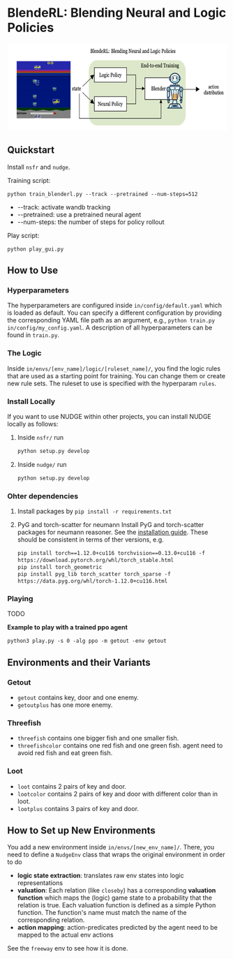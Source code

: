 # BlendeRL: Blending Neural and Logic Policies
<!-- This is the implementation of **Neurally gUided Differentiable loGic policiEs (NUDGE)**, a framework for logic RL agents based on differentiable forward reasoning with first-order logic (FOL).
![](docs/LogicRL.png) -->

<img src="assets/blenderl.png" alt="drawing" height="200"/>

## Quickstart
Install `nsfr` and `nudge`.

Training script:
```
python train_blenderl.py --track --pretrained --num-steps=512 
```
- --track: activate wandb tracking
- --pretrained: use a pretrained neural agent
- --num-steps: the number of steps for policy rollout
<!--
1. Install all requirements via
    ```bash
    pip install -r requirements.txt
    ```
2. On project level, simply run `python train.py` to start a new training run.
-->
Play script:
```
python play_gui.py
```
## How to Use
### Hyperparameters
The hyperparameters are configured inside `in/config/default.yaml` which is loaded as default. You can specify a different configuration by providing the corresponding YAML file path as an argument, e.g., `python train.py in/config/my_config.yaml`. A description of all hyperparameters can be found in `train.py`.

### The Logic
Inside `in/envs/[env_name]/logic/[ruleset_name]/`, you find the logic rules that are used as a starting point for training. You can change them or create new rule sets. The ruleset to use is specified with the hyperparam `rules`.

### Install Locally
If you want to use NUDGE within other projects, you can install NUDGE locally as follows:
1. Inside ```nsfr/``` run
    ```bash
    python setup.py develop
    ```
2. Inside ```nudge/``` run
    ```bash
    python setup.py develop
    ```

### Ohter dependencies
1. Install packages by `pip install -r requirements.txt` 

2. PyG and torch-scatter for neumann
Install PyG and torch-scatter packages for neumann reasoner. See the [installation guide](https://pytorch-geometric.readthedocs.io/en/latest/notes/installation.html). These should be consistent in terms of ther versions, e.g.
    ```
    pip install torch==1.12.0+cu116 torchvision==0.13.0+cu116 -f https://download.pytorch.org/whl/torch_stable.html
    pip install torch_geometric
    pip install pyg_lib torch_scatter torch_sparse -f https://data.pyg.org/whl/torch-1.12.0+cu116.html
    ```

### Playing
TODO

**Example to play with a trained ppo agent**

```
python3 play.py -s 0 -alg ppo -m getout -env getout  
```


## Environments and their Variants
### Getout
* `getout` contains key, door and one enemy.  
* `getoutplus` has one more enemy.
### Threefish
* `threefish` contains one bigger fish and one smaller fish.
* `threefishcolor` contains one red fish and one green fish. agent need to avoid red fish and eat green fish.
### Loot
* `loot` contains 2 pairs of key and door.  
* `lootcolor` contains 2 pairs of key and door with different color than in loot.  
* `lootplus` contains 3 pairs of key and door.


## How to Set up New Environments
You add a new environment inside `in/envs/[new_env_name]/`. There, you need to define a `NudgeEnv` class that wraps the original environment in order to do
* **logic state extraction**: translates raw env states into logic representations
* **valuation**: Each relation (like `closeby`) has a corresponding **valuation function** which maps the (logic) game state to a probability that the relation is true. Each valuation function is defined as a simple Python function. The function's name must match the name of the corresponding relation.
* **action mapping**: action-predicates predicted by the agent need to be mapped to the actual env actions

See the `freeway` env to see how it is done.